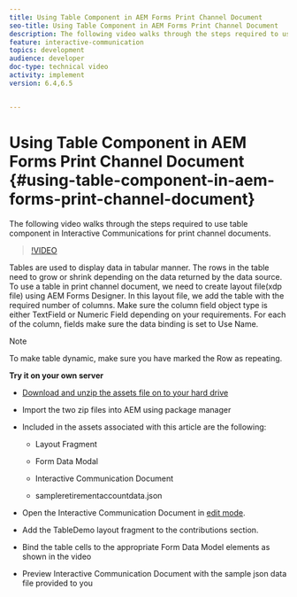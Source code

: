 ```yaml
---
title: Using Table Component in AEM Forms Print Channel Document
seo-title: Using Table Component in AEM Forms Print Channel Document
description: The following video walks through the steps required to use table component in Interactive Communications for print channel documents.
feature: interactive-communication
topics: development
audience: developer
doc-type: technical video
activity: implement
version: 6.4,6.5


---
```


# Using Table Component in AEM Forms Print Channel Document {#using-table-component-in-aem-forms-print-channel-document}

The following video walks through the steps required to use table component in Interactive Communications for print channel documents.

>[!VIDEO](https://video.tv.adobe.com/v/27769?quality=9&learn=on)

Tables are used to display data in tabular manner. The rows in the table need to grow or shrink depending on the data returned by the data source. To use a table in print channel document, we need to create layout file(xdp file) using AEM Forms Designer. In this layout file, we add the table with the required number of columns. Make sure the column field object type is either TextField or Numeric Field depending on your requirements. For each of the column, fields make sure the data binding is set to Use Name.

>[!NOTE]
To make table dynamic, make sure you have marked the Row as repeating.

**Try it on your own server**

* [Download and unzip the assets file on to your hard drive](assets/usingtablesinprintchannel.zip)

* Import the two zip files into AEM using package manager 

* Included in the assets associated with this article are the following:

    * Layout Fragment

    * Form Data Modal

    * Interactive Communication Document
    * sampleretirementaccountdata.json

* Open the Interactive Communication Document in [edit mode](http://localhost:4502/editor.html/content/forms/af/401kstatement/tablesinprintdocument/channels/print.html).

* Add the TableDemo layout fragment to the contributions section.
* Bind the table cells to the appropriate Form Data Model elements as shown in the video

* Preview Interactive Communication Document with the sample json data file provided to you

